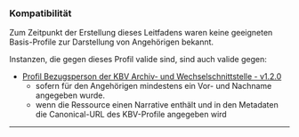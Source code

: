 ### Kompatibilität

Zum Zeitpunkt der Erstellung dieses Leitfadens waren keine geeigneten Basis-Profile zur Darstellung von Angehörigen bekannt.

Instanzen, die gegen dieses Profil valide sind, sind auch valide gegen:
 * [Profil Bezugsperson der KBV Archiv- und Wechselschnittstelle - v1.2.0](https://simplifier.net/packages/kbv.ita.aws/1.2.0)
   * sofern für den Angehörigen mindestens ein Vor- und Nachname angegeben wurde.   
   * wenn die Ressource einen Narrative enthält und in den Metadaten die Canonical-URL des KBV-Profile angegeben wird

---


